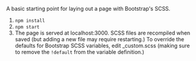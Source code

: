 A basic starting point for laying out a page with Bootstrap's SCSS.

1. `npm install`
2. `npm start`
3. The page is served at localhost:3000. SCSS files are recompiled when saved (but adding a new file may require restarting.)
To override the defaults for Bootstrap SCSS variables, edit _custom.scss (making sure to remove the `!default` from the variable definition.)
